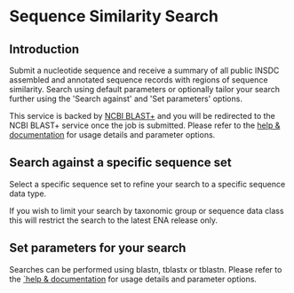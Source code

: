 # Sequence Similarity Search

## Introduction

Submit a nucleotide sequence and receive a summary of all public INSDC assembled and annotated 
sequence records with regions of sequence similarity. Search using default parameters or optionally 
tailor your search further using the 'Search against' and 'Set parameters' options.

This service is backed by [NCBI BLAST+](https://www.ebi.ac.uk/Tools/sss/ncbiblast/)
and you will be redirected to the NCBI BLAST+ service once the job is submitted. Please refer to the 
[help & documentation](https://www.ebi.ac.uk/seqdb/confluence/pages/viewpage.action?pageId=94147939) 
for usage details and parameter options.

## Search against a specific sequence set

Select a specific sequence set to refine your search to a specific sequence data type.

If you wish to limit your search by taxonomic group or sequence data class this will restrict the 
search to the latest ENA release only.

## Set parameters for your search

Searches can be performed using blastn, tblastx or tblastn. Please refer to the 
[`help & documentation](https://www.ebi.ac.uk/seqdb/confluence/pages/viewpage.action?pageId=94147939) 
for usage details and parameter options.